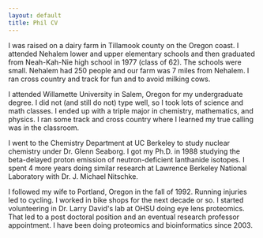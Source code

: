 ```yaml
---
layout: default
title: Phil CV
---
```


I was raised on a dairy farm in Tillamook county on the Oregon coast. I attended Nehalem lower and upper elementary schools and then graduated from Neah-Kah-Nie high school in 1977 (class of 62). The schools were small. Nehalem had 250 people and our farm was 7 miles from Nehalem. I ran cross country and track for fun and to avoid milking cows.

I attended Willamette University in Salem, Oregon for my undergraduate degree. I did not (and still do not) type well, so I took lots of science and math classes. I ended up with a triple major in chemistry, mathematics, and physics. I ran some track and cross country where I learned my true calling was in the classroom.

I went to the Chemistry Department at UC Berkeley to study nuclear chemistry under Dr. Glenn Seaborg. I got my Ph.D. in 1988 studying the beta-delayed proton emission of neutron-deficient lanthanide isotopes. I spent 4 more years doing similar research at Lawrence Berkeley National Laboratory with Dr. J. Michael Nitschke.

I followed my wife to Portland, Oregon in the fall of 1992. Running injuries led to cycling. I worked in bike shops for the next decade or so. I started volunteering in Dr. Larry David's lab at OHSU doing eye lens proteomics. That led to a post doctoral position and an eventual research professor appointment. I have been doing proteomics and bioinformatics since 2003.
